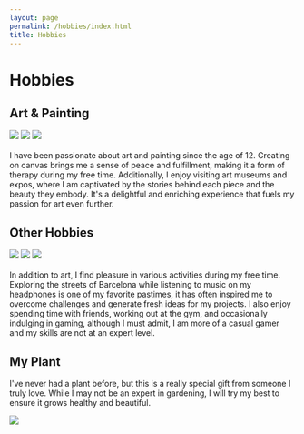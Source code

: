```yaml
---
layout: page
permalink: /hobbies/index.html
title: Hobbies
---
```


# Hobbies

## Art & Painting

<div class="third">
<img src="/images/Art1.JPG">
<img src="/images/Art2.JPG">
<img src="/images/Art3.JPG">
</div>
<br>I have been passionate about art and painting since the age of 12. Creating on canvas brings me a sense of peace and fulfillment, making it a form of therapy during my free time. Additionally, I enjoy visiting art museums and expos, where I am captivated by the stories behind each piece and the beauty they embody. It's a delightful and enriching experience that fuels my passion for art even further.




## Other Hobbies

<div class="third">
<img src="/images/Hobbies1.JPG">
<img src="/images/Hobbies2.JPG">
<img src="/images/Hobbies3.JPG">
</div>
<br>
In addition to art, I find pleasure in various activities during my free time. Exploring the streets of Barcelona while listening to music on my headphones is one of my favorite pastimes, it has often inspired me to overcome challenges and generate fresh ideas for my projects. I also enjoy spending time with friends, working out at the gym, and occasionally indulging in gaming, although I must admit, I am more of a casual gamer and my skills are not at an expert level.


## My Plant

I've never had a plant before, but this is a really special gift from someone I truly love. While I may not be an expert in gardening, I will try my best to ensure it grows healthy and beautiful.


<div>
<img src="/images/Aka.JPG">
</div>
